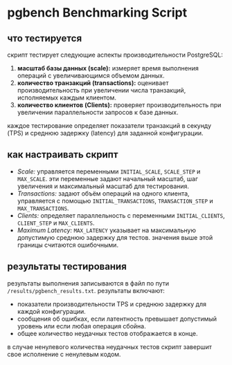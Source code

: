 # pgbench Benchmarking Script

## что тестируется

скрипт тестирует следующие аспекты производительности PostgreSQL:

1. **масштаб базы данных (scale):** измеряет время выполнения операций с увеличивающимся объемом данных.
2. **количество транзакций (transactions):** оценивает производительность при увеличении числа транзакций, исполняемых каждым клиентом.
3. **количество клиентов (Clients):** проверяет производительность при увеличении параллельности запросов к базе данных.

каждое тестирование определяет показатели транзакций в секунду (TPS) и среднюю задержку (latency) для заданной конфигурации.

## как настраивать скрипт

- *Scale:* управляется переменными `INITIAL_SCALE`, `SCALE_STEP` и `MAX_SCALE`. эти переменные задают начальный масштаб, шаг увеличения и максимальный масштаб для тестирования.
- *Transactions:* задают объём операций на одного клиента, управляется с помощью `INITIAL_TRANSACTIONS`, `TRANSACTION_STEP` и `MAX_TRANSACTIONS`.
- *Clients:* определяет параллельность с переменными `INITIAL_CLIENTS`, `CLIENT_STEP` и `MAX_CLIENTS`.
- *Maximum Latency:* `MAX_LATENCY` указывает на максимальную допустимую среднюю задержку для тестов. значения выше этой границы считаются ошибочными.

## результаты тестирования

результаты выполнения записываются в файл по пути `/results/pgbench_results.txt`. результаты включают:

- показатели производительности TPS и среднюю задержку для каждой конфигурации.
- сообщения об ошибках, если латентность превышает допустимый уровень или если любая операция сбойна.
- общее количество неудачных тестов отображается в конце.

в случае ненулевого количества неудачных тестов скрипт завершит свое исполнение с ненулевым кодом.
